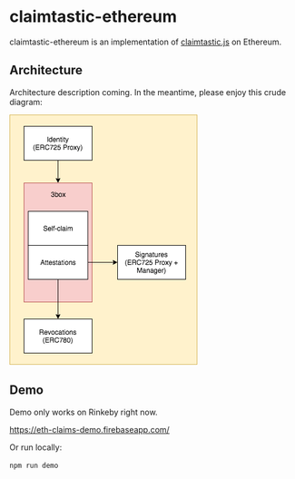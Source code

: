 # claimtastic-ethereum

claimtastic-ethereum is an implementation of [claimtastic.js](https://github.com/tyleryasaka/identity-proposals/tree/master/claims-library) on Ethereum.

## Architecture

Architecture description coming. In the meantime, please enjoy this crude diagram:

![architecture diagram](img/architecture.png)

 ## Demo

 Demo only works on Rinkeby right now.

 https://eth-claims-demo.firebaseapp.com/

 Or run locally:

 `npm run demo`
